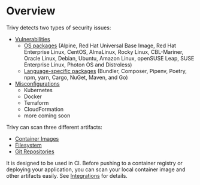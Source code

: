 # Overview

Trivy detects two types of security issues:

- [Vulnerabilities][vuln]
    - [OS packages][os] (Alpine, Red Hat Universal Base Image, Red Hat Enterprise Linux, CentOS, AlmaLinux, Rocky Linux, CBL-Mariner, Oracle Linux, Debian, Ubuntu, Amazon Linux, openSUSE Leap, SUSE Enterprise Linux, Photon OS and Distroless)
    - [Language-specific packages][lang] (Bundler, Composer, Pipenv, Poetry, npm, yarn, Cargo, NuGet, Maven, and Go)
- [Misconfigurations][misconf]
    - Kubernetes
    - Docker
    - Terraform
    - CloudFormation
    - more coming soon

Trivy can scan three different artifacts:

- [Container Images][container]
- [Filesystem][filesystem]
- [Git Repositories][repo]

It is designed to be used in CI. Before pushing to a container registry or deploying your application, you can scan your local container image and other artifacts easily.
See [Integrations][integrations] for details.

[vuln]: ../docs/vulnerability/scanning/index.md
[os]: ../docs/vulnerability/detection/os.md
[lang]: ../docs/vulnerability/detection/language.md

[misconf]: ../docs/misconfiguration/index.md

[container]: ../docs/vulnerability/scanning/image.md
[rootfs]: ../docs/vulnerability/scanning/rootfs.md
[filesystem]: ../docs/vulnerability/scanning/filesystem.md
[repo]: ../docs/vulnerability/scanning/git-repository.md

[integrations]: ../docs/integrations/index.md

[license]:  https://github.com/aquasecurity/trivy/blob/main/LICENSE
